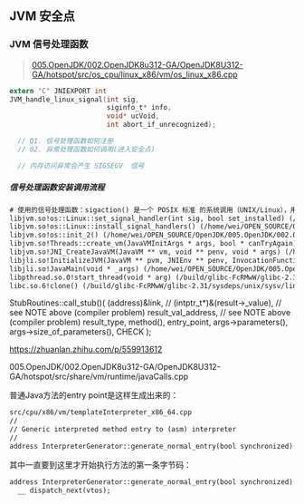 ## JVM 安全点

### JVM 信号处理函数
> [005.OpenJDK/002.OpenJDK8u312-GA/OpenJDK8U312-GA/hotspot/src/os_cpu/linux_x86/vm/os_linux_x86.cpp](../../005.OpenJDK/002.OpenJDK8u312-GA/OpenJDK8U312-GA/hotspot/src/os_cpu/linux_x86/vm/os_linux_x86.cpp)
```c
extern "C" JNIEXPORT int
JVM_handle_linux_signal(int sig,
                        siginfo_t* info,
                        void* ucVoid,
                        int abort_if_unrecognized);

  // Q1. 信号处理函数如何注册
  // 02. 异常处理函数如何调用(进入安全点)

  // 内存访问异常会产生 SIGSEGV  信号
```

##### 信号处理函数安装调用流程
```txt
# 使用的信号处理函数：sigaction() 是一个 POSIX 标准 的系统调用（UNIX/Linux），用于更精细地控制进程对信号（signal）的处理方式。它比传统的 signal() 函数更强大、更灵活，是现代 Linux/UNIX 编程中推荐的信号处理方式。
libjvm.so!os::Linux::set_signal_handler(int sig, bool set_installed) (/home/wei/OPEN_SOURCE/OpenJDK/005.OpenJDK/002.OpenJDK8u312-GA/OpenJDK8U312-GA/hotspot/src/os/linux/vm/os_linux.cpp:4726)
libjvm.so!os::Linux::install_signal_handlers() (/home/wei/OPEN_SOURCE/OpenJDK/005.OpenJDK/002.OpenJDK8u312-GA/OpenJDK8U312-GA/hotspot/src/os/linux/vm/os_linux.cpp:4796)
libjvm.so!os::init_2() (/home/wei/OPEN_SOURCE/OpenJDK/005.OpenJDK/002.OpenJDK8u312-GA/OpenJDK8U312-GA/hotspot/src/os/linux/vm/os_linux.cpp:5176)
libjvm.so!Threads::create_vm(JavaVMInitArgs * args, bool * canTryAgain) (/home/wei/OPEN_SOURCE/OpenJDK/005.OpenJDK/002.OpenJDK8u312-GA/OpenJDK8U312-GA/hotspot/src/share/vm/runtime/thread.cpp:3390)
libjvm.so!JNI_CreateJavaVM(JavaVM ** vm, void ** penv, void * args) (/home/wei/OPEN_SOURCE/OpenJDK/005.OpenJDK/002.OpenJDK8u312-GA/OpenJDK8U312-GA/hotspot/src/share/vm/prims/jni.cpp:5250)
libjli.so!InitializeJVM(JavaVM ** pvm, JNIEnv ** penv, InvocationFunctions * ifn) (/home/wei/OPEN_SOURCE/OpenJDK/005.OpenJDK/002.OpenJDK8u312-GA/OpenJDK8U312-GA/jdk/src/share/bin/java.c:1242)
libjli.so!JavaMain(void * _args) (/home/wei/OPEN_SOURCE/OpenJDK/005.OpenJDK/002.OpenJDK8u312-GA/OpenJDK8U312-GA/jdk/src/share/bin/java.c:377)
libpthread.so.0!start_thread(void * arg) (/build/glibc-FcRMwW/glibc-2.31/nptl/pthread_create.c:477)
libc.so.6!clone() (/build/glibc-FcRMwW/glibc-2.31/sysdeps/unix/sysv/linux/x86_64/clone.S:95)
```



StubRoutines::call_stub()(
        (address)&link,
        // (intptr_t*)&(result->_value), // see NOTE above (compiler problem)
        result_val_address,          // see NOTE above (compiler problem)
        result_type,
        method(),
        entry_point,
        args->parameters(),
        args->size_of_parameters(),
        CHECK
      );


https://zhuanlan.zhihu.com/p/559913612

005.OpenJDK/002.OpenJDK8u312-GA/OpenJDK8U312-GA/hotspot/src/share/vm/runtime/javaCalls.cpp


普通Java方法的entry point是这样生成出来的：
```txt
src/cpu/x86/vm/templateInterpreter_x86_64.cpp
//
// Generic interpreted method entry to (asm) interpreter
//
address InterpreterGenerator::generate_normal_entry(bool synchronized) 
```

其中一直要到这里才开始执行方法的第一条字节码：
```txt
address InterpreterGenerator::generate_normal_entry(bool synchronized) { 方法下的
  __ dispatch_next(vtos);
```